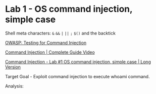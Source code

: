 # Lab 1 - OS command injection, simple case

Shell meta characters: `&`  `&&`  `|`  `||`  `;`  `$()` and the backtick

[OWASP: Testing for Command Injection](https://owasp.org/www-project-web-security-testing-guide/latest/4-Web_Application_Security_Testing/07-Input_Validation_Testing/12-Testing_for_Command_Injection)

[Command Injection | Complete Guide Video](https://youtu.be/UBWMLFbjPBc)

[Command Injection - Lab #1 OS command injection, simple case | Long Version](https://youtu.be/nrvLJn7B5iI)

Target Goal - Exploit command injection to execute whoami command.

Analysis:

